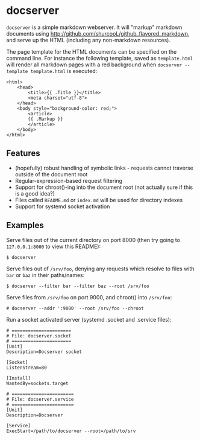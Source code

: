# docserver

`docserver` is a simple markdown webserver. It will "markup" markdown documents
using http://github.com/shurcooL/github_flavored_markdown, and serve up the
HTML (including any non-markdown resources).

The page template for the HTML documents can be specified on the command line.
For instance the following template, saved as `template.html` will render all
markdown pages with a red background when `docserver --template template.html`
is executed:
```
<html>
	<head>
		<title>{{ .Title }}</title>
		<meta charset="utf-8">
	</head>
	<body style="background-color: red;">
		<article>
		{{ .Markup }}
		</article>
	</body>
</html>
```

## Features

* (hopefully) robust handling of symbolic links - requests cannot traverse
  outside of the document root
* Regular-expression-based request filtering
* Support for chroot()-ing into the document root (not actually sure if this
  is a good idea?)
* Files called `README.md` or `index.md` will be used for directory indexes
* Support for systemd socket activation

## Examples

Serve files out of the current directory on port 8000 (then try going to
`127.0.0.1:8000` to view this README):
```
$ docserver
```

Serve files out of `/srv/foo`, denying any requests which resolve to files with
`bar` or `baz` in their paths/names:
```
$ docserver --filter bar --filter baz --root /srv/foo
```

Serve files from `/srv/foo` on port 9000, and chroot() into `/srv/foo`:
```
# docserver --addr ':9000' --root /srv/foo --chroot
```

Run a socket activated server (systemd .socket and .service files):
```
# ======================
# File: docserver.socket
# ======================
[Unit]
Description=Docserver socket

[Socket]
ListenStream=80

[Install]
WantedBy=sockets.target
```
```
# =======================
# File: docserver.service
# =======================
[Unit]
Description=Docserver

[Service]
ExecStart=/path/to/docserver --root=/path/to/srv
```

